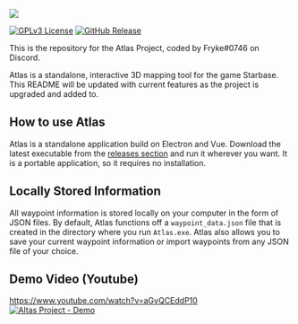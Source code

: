 ![](https://i.imgur.com/apTDwvA.png)

[![GPLv3 License](https://img.shields.io/static/v1?label=Licence&message=GPL%20v3&color=green)](https://opensource.org/licenses/) [![GitHub Release](https://img.shields.io/static/v1?label=Version&message=1.0.0&color=blue)]()

This is the repository for the Atlas Project, coded by Fryke#0746 on Discord.

Atlas is a standalone, interactive 3D mapping tool for the game Starbase. This README will be updated with current features as the project is upgraded and added to.

## How to use Atlas

Atlas is a standalone application build on Electron and Vue. Download the latest executable from the [releases section](https://github.com/Tmktahu/atlas/releases) and run it wherever you want. It is a portable application, so it requires no installation.

## Locally Stored Information

All waypoint information is stored locally on your computer in the form of JSON files. By default, Atlas functions off a `waypoint_data.json` file that is created in the directory where you run `Atlas.exe`. Atlas also allows you to save your current waypoint information or import waypoints from any JSON file of your choice.

## Demo Video (Youtube)

https://www.youtube.com/watch?v=aGvQCEddP10
<br>
[![Altas Project - Demo](https://i9.ytimg.com/vi/aGvQCEddP10/mqdefault.jpg?v=616f790f&amp;sqp=CICDvosG&amp;rs=AOn4CLCvkAVs56u7j5skgIzO7oSI-K-DFg)](https://www.youtube.com/watch?v=aGvQCEddP10)

